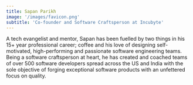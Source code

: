```yaml
---
title: Sapan Parikh
image: '/images/favicon.png'
subtitle: 'Co-founder and Software Craftsperson at Incubyte'
---
```


A tech evangelist and mentor, Sapan has been fuelled by two things in his 15+ year professional career; coffee and his love of designing self-motivated, high-performing and passionate software engineering teams. Being a software craftsperson at heart, he has created and coached teams of over 500 software developers spread across the US and India with the sole objective of forging exceptional software products with an unfettered focus on quality.
